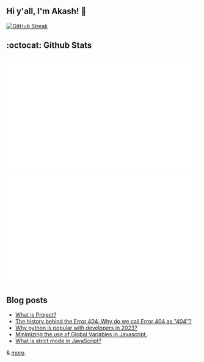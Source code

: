 ## Hi y'all, I'm Akash! 👋

[![GitHub Streak](https://streak-stats.demolab.com?user=Akash3121&theme=github-dark-blue&date_format=M%20j%5B%2C%20Y%5D)](https://git.io/streak-stats)


## :octocat: Github Stats 

![](https://github.com/Akash3121/github-stats/blob/master/generated/overview.svg)
![](https://github.com/Akash3121/github-stats/blob/master/generated/languages.svg)

## Blog posts
<!-- BLOG-POST-LIST:START -->
- [What is Project?](https://akashrj.hashnode.dev/what-is-project)
- [The history behind the Error 404. Why do we call Error 404 as &quot;404&quot;?](https://akashrj.hashnode.dev/the-history-behind-the-error-404-why-do-we-call-error-404-as-404)
- [Why python is popular with developers in 2023?](https://akashrj.hashnode.dev/why-python-is-popular-with-developers-in-2023)
- [Minimizing the use of Global Variables in Javascript.](https://akashrj.hashnode.dev/minimizing-the-use-of-global-variables-in-javascript)
- [What is strict mode in JavaScript?](https://akashrj.hashnode.dev/what-is-strict-mode-in-javascript)
<!-- BLOG-POST-LIST:END -->
& [more](https://akashrj.hashnode.dev/).
